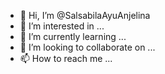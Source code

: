 - 👋 Hi, I’m @SalsabilaAyuAnjelina
- 👀 I’m interested in ...
- 🌱 I’m currently learning ...
- 💞️ I’m looking to collaborate on ...
- 📫 How to reach me ...

<!---
SalsabilaAyuAnjelina/SalsabilaAyuAnjelina is a ✨ special ✨ repository because its `README.md` (this file) appears on your GitHub profile.
You can click the Preview link to take a look at your changes.
--->

